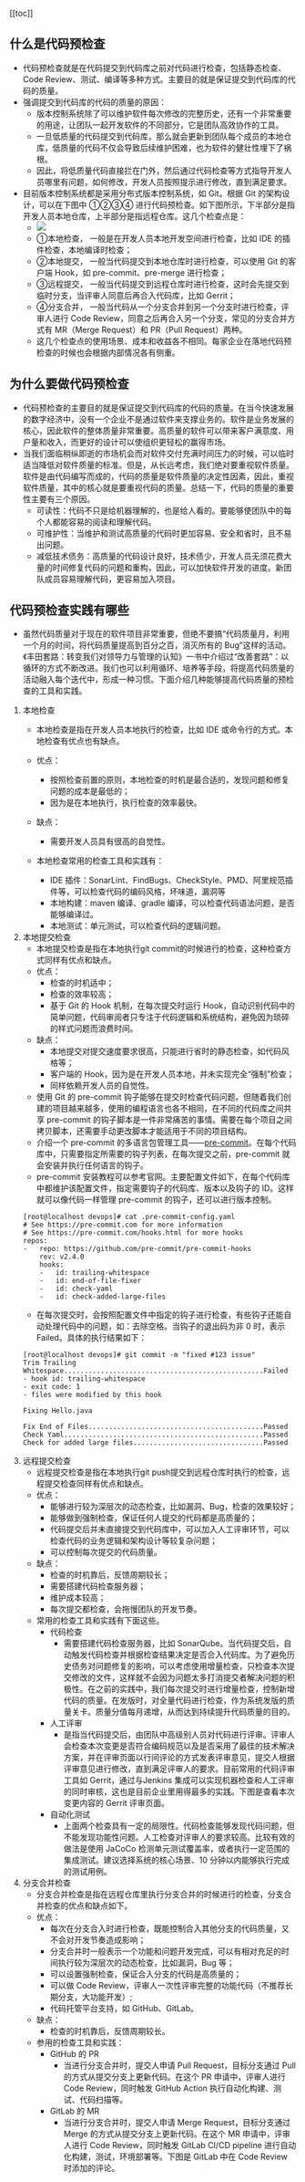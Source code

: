 [[toc]]
## 什么是代码预检查
- 代码预检查就是在代码提交到代码库之前对代码进行检查，包括静态检查、Code Review、测试、编译等多种方式。主要目的就是保证提交到代码库的代码的质量。
- 强调提交到代码库的代码的质量的原因：
	- 版本控制系统除了可以维护软件每次修改的完整历史，还有一个非常重要的用途，让团队一起开发软件的不同部分，它是团队高效协作的工具。
	- 一旦低质量的代码提交到代码库，那么就会更新到团队每个成员的本地仓库，低质量的代码不仅会导致后续维护困难，也为软件的健壮性埋下了祸根。 
	- 因此，将低质量代码直接拦在门外，然后通过代码检查等方式指导开发人员哪里有问题，如何修改，开发人员按照提示进行修改，直到满足要求。
- 目前版本控制系统都是采用分布式版本控制系统，如 Git。根据 Git 的架构设计，可以在下图中 ①②③④ 进行代码预检查。如下图所示，下半部分是指开发人员本地仓库，上半部分是指远程仓库。这几个检查点是：
	- ![](~@img/代码检查点.png)
	- ①本地检查， 一般是在开发人员本地开发空间进行检查，比如 IDE 的插件检查，本地编译时检查；
	- ②本地提交， 一般当代码提交到本地仓库时进行检查，可以使用 Git 的客户端 Hook，如 pre-commit、pre-merge 进行检查；
	- ③远程提交， 一般当代码提交到远程仓库时进行检查，这时会先提交到临时分支，当评审人同意后再合入代码库，比如 Gerrit；
	- ④分支合并， 一般当代码从一个分支合并到另一个分支时进行检查，评审人进行 Code Review，同意之后再合入另一个分支，常见的分支合并方式有 MR（Merge Request）和 PR（Pull Request）两种。
	- 这几个检查点的使用场景、成本和收益各不相同。每家企业在落地代码预检查的时候也会根据内部情况各有侧重。
## 为什么要做代码预检查
- 代码预检查的主要目的就是保证提交到代码库的代码的质量。在当今快速发展的数字经济中，没有一个企业不是通过软件来支撑业务的。软件是业务发展的核心，因此软件的整体质量非常重要。高质量的软件可以带来客户满意度、用户量和收入，而更好的设计可以使组织更轻松的赢得市场。
- 当我们面临稍纵即逝的市场机会而对软件交付充满时间压力的时候，可以临时适当降低对软件质量的标准。但是，从长远考虑，我们绝对要重视软件质量。软件是由代码编写而成的，代码的质量是软件质量的决定性因素，因此，重视软件质量，其中的核心就是要重视代码的质量。总结一下，代码的质量的重要性主要有三个原因。
    - 可读性：代码不只是给机器理解的，也是给人看的。要能够使团队中的每个人都能容易的阅读和理解代码。
    - 可维护性：当维护和测试高质量的代码时更加容易、安全和省时，且不易出问题。
    - 减低技术债务：高质量的代码设计良好，技术债少，开发人员无须花费大量的时间修复代码的问题和重构，因此，可以加快软件开发的进度。新团队成员容易理解代码，更容易加入项目。
## 代码预检查实践有哪些
- 虽然代码质量对于现在的软件项目非常重要，但绝不要搞“代码质量月，利用一个月的时间，将代码质量提高到百分之百，消灭所有的 Bug”这样的活动。《丰田套路：转变我们对领导力与管理的认知》一书中介绍过“改善套路”：以循环的方式不断改进。我们也可以利用循环、培养等手段，将提高代码质量的活动融入每个迭代中，形成一种习惯。下面介绍几种能够提高代码质量的预检查的工具和实践。
1. 本地检查
	- 本地检查是指在开发人员本地执行的检查，比如 IDE 或命令行的方式。本地检查有优点也有缺点。
	- 优点：
		- 按照检查前置的原则，本地检查的时机是最合适的，发现问题和修复问题的成本是最低的；
		- 因为是在本地执行，执行检查的效率最快。
	- 缺点：
		- 需要开发人员具有很高的自觉性。

	- 本地检查常用的检查工具和实践有：
		- IDE 插件：SonarLint、FindBugs、CheckStyle、PMD、阿里规范插件等，可以检查代码的编码风格，坏味道，漏洞等
		- 本地构建：maven 编译、gradle 编译，可以检查代码语法问题，是否能够编译过。
		- 本地测试：单元测试，可以检查代码的逻辑问题。
1. 本地提交检查
	- 本地提交检查是指在本地执行git commit的时候进行的检查，这种检查方式同样有优点和缺点。
	- 优点：
		- 检查的时机适中；
		- 检查的效率较高；
		- 基于 Git 的 Hook 机制，在每次提交时运行 Hook，自动识别代码中的简单问题，代码审阅者只专注于代码逻辑和系统结构，避免因为琐碎的样式问题而浪费时间。
	- 缺点：
		- 本地提交对提交速度要求很高，只能进行省时的静态检查，如代码风格等；
		- 客户端的 Hook，因为是在开发人员本地，并未实现完全“强制”检查；
		- 同样依赖开发人员的自觉性。
	- 使用 Git 的 pre-commit 钩子能够在提交时检查代码问题。但随着我们创建的项目越来越多，使用的编程语言也各不相同，在不同的代码库之间共享 pre-commit 的钩子脚本是一件非常痛苦的事情。需要在每个项目之间拷贝脚本，还需要手动更改脚本才能适用于不同的项目结构。
	- 介绍一个 pre-commit 的多语言包管理工具——[pre-commit](https://pre-commit.com/)。在每个代码库中，只需要指定所需要的钩子列表，在每次提交之前，pre-commit 就会安装并执行任何语言的钩子。
	- pre-commit 安装教程可以参考官网。主要配置文件如下，在每个代码库中都维护该配置文件，指定需要钩子的代码库、版本以及钩子的 ID。这样就可以像代码一样管理 pre-commit 的钩子，还可以进行版本控制。
	```
	[root@localhost devops]# cat .pre-commit-config.yaml
	# See https://pre-commit.com for more information
	# See https://pre-commit.com/hooks.html for more hooks
	repos:
	-   repo: https://github.com/pre-commit/pre-commit-hooks
	    rev: v2.4.0
	    hooks:
	    -   id: trailing-whitespace
	    -   id: end-of-file-fixer
	    -   id: check-yaml
	    -   id: check-added-large-files
	```
	- 在每次提交时，会按照配置文件中指定的钩子进行检查，有些钩子还能自动处理代码中的问题，如：去除空格。当钩子的退出码为非 0 时，表示 Failed。具体的执行结果如下：
	```
	[root@localhost devops]# git commit -m "fixed #123 issue"
	Trim Trailing Whitespace.................................................Failed
	- hook id: trailing-whitespace
	- exit code: 1
	- files were modified by this hook
	
	Fixing Hello.java
	
	Fix End of Files...........................................Passed
	Check Yaml.................................................Passed
	Check for added large files................................Passed
	```
1. 远程提交检查
	- 远程提交检查是指在本地执行git push提交到远程仓库时执行的检查，远程提交检查同样有优点和缺点。
	- 优点：
		- 能够进行较为深层次的动态检查，比如漏洞、Bug，检查的效果较好；
		- 能够做到强制检查，保证任何人提交的代码都是高质量的；
		- 代码提交后并未直接提交到代码库中，可以加入人工评审环节，可以检查代码的业务逻辑和架构设计等较复杂问题；
		- 可以控制每次提交的代码质量。
	- 缺点：
		- 检查的时机靠后，反馈周期较长；
		- 需要搭建代码检查服务器；
		- 维护成本较高；
		- 每次提交都检查，会拖慢团队的开发节奏。
	- 常用的检查工具和实践有下面这些。
		- 代码检查
			- 需要搭建代码检查服务器，比如 SonarQube。当代码提交后，自动触发代码检查并根据检查结果决定是否合入代码库。为了避免历史债务对问题修复的影响，可以考虑使用增量检查，只检查本次提交修改的文件，这样就不会因为问题太多打消提交者解决问题的积极性。在之前的实践中，我们每次提交时进行增量检查，控制新增代码的质量。在发版时，对全量代码进行检查，作为系统发版的质量关卡。质量分值每月递增，从而达到持续提升代码质量的目的。
		- 人工评审
			- 是指当代码提交后，由团队中高级别人员对代码进行评审。评审人会检查本次变更是否符合编码规范以及是否采用了最佳的技术解决方案，并在评审页面以行间评论的方式发表评审意见，提交人根据评审意见进行修改，直到满足评审人的要求。目前常用的代码评审工具如 Gerrit，通过与Jenkins 集成可以实现机器检查和人工评审的同时审核，这也是目前企业里用得最多的实践。下图是查看本次变更内容的 Gerrit 评审页面。
		- 自动化测试
			- 上面两个检查具有一定的局限性。代码检查能够发现代码问题，但不能发现功能性问题。人工检查对评审人的要求较高。比较有效的做法是使用 JaCoCo 检测单元测试覆盖率，或者执行一定范围的集成测试。建议选择系统的核心场景、10 分钟以内能够执行完成的测试用例。
1. 分支合并检查
	- 分支合并检查是指在远程仓库里执行分支合并的时候进行的检查，分支合并检查的优点和缺点如下。
	- 优点：
		- 每次在分支合入时进行检查，既能控制合入其他分支的代码质量，又不会对开发节奏造成影响；
		- 分支合并时一般表示一个功能和问题开发完成，可以有相对充足的时间执行较为深层次的动态检查，比如漏洞，Bug 等；
		- 可以设置强制检查，保证合入分支的代码是高质量的；
		- 可以做 Code Review，评审人一次性评审完整的功能代码（不推荐长期分支，大功能开发）;
		- 代码托管平台支持，如 GitHub、GitLab。
	- 缺点：
		- 检查的时机靠后，反馈周期较长。
	- 参用的检查工具和实践：
		- GitHub 的 PR
			- 当进行分支合并时，提交人申请 Pull Request，目标分支通过 Pull 的方式从提交分支上更新代码。在这个 PR 申请中，评审人进行 Code Review，同时触发 GitHub Action 执行自动化构建、测试、代码扫描等。
		- GitLab 的 MR
			- 当进行分支合并时，提交人申请 Merge Request，目标分支通过 Merge 的方式从提交分支上更新代码。在这个 MR 申请中，评审人进行 Code Review，同时触发 GitLab CI/CD pipeline 进行自动化构建，测试，环境部署等。下图是 GitLab 中在 Code Review 时添加的评论。
	